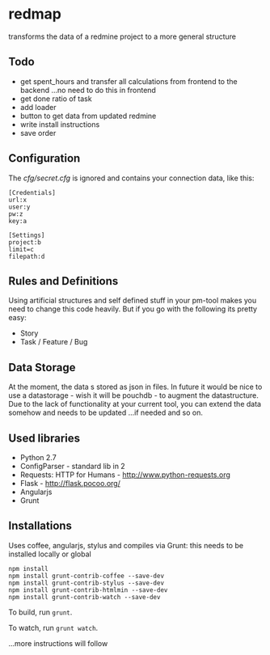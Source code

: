 redmap
======

transforms the data of a redmine project to a more general structure


Todo
-----
- get spent_hours and transfer all calculations from frontend
    to the backend ...no need to do this in frontend
- get done ratio of task
- add loader
- button to get data from updated redmine
- write install instructions
- save order


Configuration
----------------
The *cfg/secret.cfg* is ignored and contains your connection data, like this:

    [Credentials]
    url:x
    user:y
    pw:z
    key:a

    [Settings]
    project:b
    limit=c
    filepath:d


Rules and Definitions
----------------------
Using artificial structures and self defined stuff in your pm-tool makes you
need to change this code heavily. But if you go with the following its pretty
easy:

- Story
- Task / Feature / Bug


Data Storage
---------------------
At the moment, the data s stored as json in files. In future it would be nice
to use a datastorage - wish it will be pouchdb - to augment the datastructure.
Due to the lack of functionality at your current tool, you can extend the data
somehow and needs to be updated ...if needed and so on.


Used libraries
---------------
- Python 2.7
- ConfigParser - standard lib in 2
- Requests: HTTP for Humans - http://www.python-requests.org
- Flask - http://flask.pocoo.org/
- Angularjs
- Grunt


Installations
---------------
Uses coffee, angularjs, stylus and compiles via Grunt:
this needs to be installed locally or global

    npm install
    npm install grunt-contrib-coffee --save-dev
    npm install grunt-contrib-stylus --save-dev
    npm install grunt-contrib-htmlmin --save-dev
    npm install grunt-contrib-watch --save-dev


To build, run `grunt`.

To watch, run `grunt watch`.


...more instructions will follow